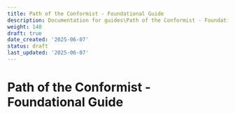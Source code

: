 ```yaml
---
title: Path of the Conformist - Foundational Guide
description: Documentation for guides\Path of the Conformist - Foundational Guide.md
weight: 140
draft: true
date_created: '2025-06-07'
status: draft
last_updated: '2025-06-07'
---
```


# Path of the Conformist - Foundational Guide